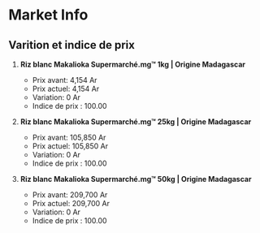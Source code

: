 # Market Info

## Varition et indice de prix

1. **Riz blanc Makalioka Supermarché.mg™ 1kg | Origine Madagascar**
   - Prix avant: 4,154 Ar
   - Prix actuel: 4,154 Ar
   - Variation: 0 Ar
   - Indice de prix : 100.00

2. **Riz blanc Makalioka Supermarché.mg™ 25kg | Origine Madagascar**
   - Prix avant: 105,850 Ar
   - Prix actuel: 105,850 Ar
   - Variation: 0 Ar
   - Indice de prix : 100.00

3. **Riz blanc Makalioka Supermarché.mg™ 50kg | Origine Madagascar**
   - Prix avant: 209,700 Ar
   - Prix actuel: 209,700 Ar
   - Variation: 0 Ar
   - Indice de prix : 100.00

